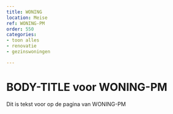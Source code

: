 ```yaml
---
title: WONING
location: Meise
ref: WONING-PM
order: 550
categories:
- toon alles
- renovatie
- gezinswoningen

---
```

# BODY-TITLE voor WONING-PM

Dit is tekst voor op de pagina van WONING-PM